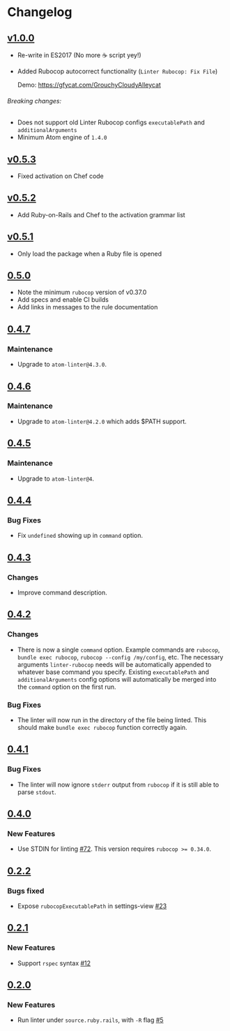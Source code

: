 # Changelog

## [v1.0.0](https://github.com/AtomLinter/linter-rubocop/compare/v0.5.3...v1.0.0)

*   Re-write in ES2017 (No more ☕ script yey!)
*   Added Rubocop autocorrect functionality (`Linter Rubocop: Fix File`)

    Demo:
    https://gfycat.com/GrouchyCloudyAlleycat
###### Breaking changes:
* Does not support old Linter Rubocop configs `executablePath` and `additionalArguments`
* Minimum Atom engine of `1.4.0`

## [v0.5.3](https://github.com/AtomLinter/linter-rubocop/compare/v0.5.2...v0.5.3)

*   Fixed activation on Chef code

## [v0.5.2](https://github.com/AtomLinter/linter-rubocop/compare/v0.5.1...v0.5.2)

*   Add Ruby-on-Rails and Chef to the activation grammar list

## [v0.5.1](https://github.com/AtomLinter/linter-rubocop/compare/v0.5.0...v0.5.1)

*   Only load the package when a Ruby file is opened

## [0.5.0](https://github.com/AtomLinter/linter-rubocop/compare/v0.4.7...v0.5.0)

*   Note the minimum `rubocop` version of v0.37.0
*   Add specs and enable CI builds
*   Add links in messages to the rule documentation

## [0.4.7](https://github.com/AtomLinter/linter-rubocop/compare/v0.4.6...v0.4.7)

### Maintenance

*   Upgrade to `atom-linter@4.3.0`.

## [0.4.6](https://github.com/AtomLinter/linter-rubocop/compare/v0.4.5...v0.4.6)

### Maintenance

*   Upgrade to `atom-linter@4.2.0` which adds $PATH support.

## [0.4.5](https://github.com/AtomLinter/linter-rubocop/compare/v0.4.4...v0.4.5)

### Maintenance

*   Upgrade to `atom-linter@4`.

## [0.4.4](https://github.com/AtomLinter/linter-rubocop/compare/v0.4.3...v0.4.4)

### Bug Fixes

*   Fix `undefined` showing up in `command` option.

## [0.4.3](https://github.com/AtomLinter/linter-rubocop/compare/v0.4.2...v0.4.3)

### Changes

*   Improve command description.

## [0.4.2](https://github.com/AtomLinter/linter-rubocop/compare/v0.4.1...v0.4.2)

### Changes

*   There is now a single `command` option. Example commands are `rubocop`,
    `bundle exec rubocop`, `rubocop --config /my/config`, etc. The necessary
    arguments `linter-rubocop` needs will be automatically appended to whatever base
    command you specify. Existing `executablePath` and `additionalArguments`
    config options will automatically be merged into the `command` option on the
    first run.

### Bug Fixes

*   The linter will now run in the directory of the file being linted. This
    should make `bundle exec rubocop` function correctly again.

## [0.4.1](https://github.com/AtomLinter/linter-rubocop/compare/v0.4.0...v0.4.1)

### Bug Fixes

*   The linter will now ignore `stderr` output from `rubocop` if it is still able to
    parse `stdout`.

## [0.4.0](https://github.com/AtomLinter/linter-rubocop/compare/v0.2.2...v0.4.0)

### New Features

*   Use STDIN for linting
    [#72](https://github.com/AtomLinter/linter-rubocop/pull/72/files). This
    version requires `rubocop >= 0.34.0`.

## [0.2.2](https://github.com/AtomLinter/linter-rubocop/compare/v0.2.1...v0.2.2)

### Bugs fixed

*   Expose `rubocopExecutablePath` in settings-view [#23](https://github.com/AtomLinter/linter-rubocop/issues/23)

## [0.2.1](https://github.com/AtomLinter/linter-rubocop/compare/v0.2.0...v0.2.1)

### New Features

*   Support `rspec` syntax [#12](https://github.com/AtomLinter/linter-rubocop/pull/12)

## [0.2.0](https://github.com/AtomLinter/linter-rubocop/compare/c0e9273533150513f828959cbcd70062e3bf555f...v0.2.1)

### New Features

*   Run linter under `source.ruby.rails`, with `-R` flag [#5](https://github.com/AtomLinter/linter-rubocop/issues/5)
